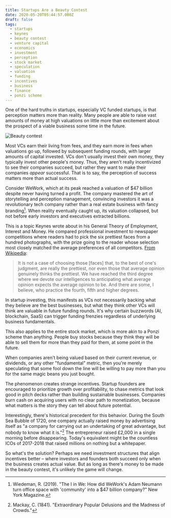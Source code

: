 ```yaml
---
title: Startups Are a Beauty Contest
date: 2020-05-20T05:44:57.000Z
draft: false
tags:
  - startups
  - keynes
  - beauty contest
  - venture capital
  - economics
  - investment
  - perception
  - stock market
  - speculation
  - valuation
  - funding
  - incentives
  - business
  - finance
  - ponzi scheme
---
```


One of the hard truths in startups, especially VC funded startups, is that perception matters more than reality. Many people are able to raise vast amounts of money at high valuations on little more than excitement about the prospect of a viable business some time in the future.

![Beauty contest](cover.jpg)

Most VCs earn their living from fees, and they earn more in fees when valuations go up, followed by subsequent funding rounds, with larger amounts of capital invested. VCs don't usually invest their own money, they typically invest other people's money. Thus, they aren't really incentivized to see their companies succeed, but rather they want to make their companies _appear_ successful. That is to say, the perception of success matters more than actual success.

Consider WeWork, which at its peak reached a valuation of $47 billion despite never having turned a profit. The company mastered the art of storytelling and perception management, convincing investors it was a revolutionary tech company rather than a real estate business with fancy branding[^1]. When reality eventually caught up, its valuation collapsed, but not before early investors and executives extracted billions.

This is a topic Keynes wrote about in his General Theory of Employment, Interest and Money. He compared professional investment to newspaper competitions where readers had to pick the six prettiest faces from a hundred photographs, with the prize going to the reader whose selection most closely matched the average preferences of all competitors. [From Wikipedia](https://en.wikipedia.org/wiki/Keynesian_beauty_contest):

> It is not a case of choosing those [faces] that, to the best of one's judgment, are really the prettiest, nor even those that average opinion genuinely thinks the prettiest. We have reached the third degree where we devote our intelligences to anticipating what average opinion expects the average opinion to be. And there are some, I believe, who practice the fourth, fifth and higher degrees.

In startup investing, this manifests as VCs not necessarily backing what they believe are the best businesses, but what they think other VCs will think are valuable in future funding rounds. It's why certain buzzwords (AI, blockchain, SaaS) can trigger funding frenzies regardless of underlying business fundamentals.

This also applies to the entire stock market, which is more akin to a Ponzi scheme than anything. People buy stocks because they think they will be able to sell them for more than they paid for them, at some point in the future.

When companies aren't being valued based on their current revenue, or dividends, or any other "fundamental" metric, then you're merely speculating that some fool down the line will be willing to pay more than you for the same magic beans you just bought.

The phenomenon creates strange incentives. Startup founders are encouraged to prioritize growth over profitability, to chase metrics that look good in pitch decks rather than building sustainable businesses. Companies burn cash on acquiring users with no clear path to monetization, because what matters is the story they can tell about future potential.

Interestingly, there's historical precedent for this behavior. During the South Sea Bubble of 1720, one company actually raised money by advertising itself as "a company for carrying out an undertaking of great advantage, but nobody to know what it is."[^2] The entrepreneur raised £2,000 in a single morning before disappearing. Today's equivalent might be the countless ICOs of 2017-2018 that raised millions on nothing but a whitepaper.

So what's the solution? Perhaps we need investment structures that align incentives better – where investors and founders both succeed only when the business creates actual value. But as long as there's money to be made in the beauty contest, it's unlikely the game will change.

[^1]: Wiedeman, R. (2019). "The I in We: How did WeWork's Adam Neumann turn office space with 'community' into a $47 billion company?" New York Magazine.

[^2]: Mackay, C. (1841). "Extraordinary Popular Delusions and the Madness of Crowds."
